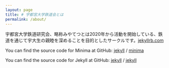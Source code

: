 ```yaml
---
layout: page
title: # 宇都宮大学鉄道会とは
permalink: /about/
---
```


宇都宮大学鉄道研究会、略称みやてつとは2020年から活動を開始している、鉄道を通じて宇大生の親睦を深めることを目的としたサークルです。[jekyllrb.com](https://jekyllrb.com/)

You can find the source code for Minima at GitHub:
[jekyll][jekyll-organization] /
[minima](https://github.com/jekyll/minima)

You can find the source code for Jekyll at GitHub:
[jekyll][jekyll-organization] /
[jekyll](https://github.com/jekyll/jekyll)


[jekyll-organization]: https://github.com/jekyll
